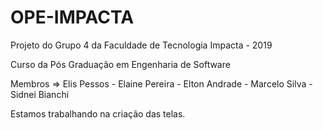 # OPE-IMPACTA
Projeto do Grupo 4 da Faculdade de Tecnologia Impacta - 2019

Curso da Pós Graduação em Engenharia de Software

Membros => Elis Pessos - Elaine Pereira - Elton Andrade - Marcelo Silva - Sidnei Bianchi

Estamos trabalhando na criação das telas.


